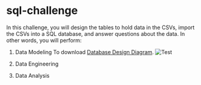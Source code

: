 # sql-challenge

In this challenge, you will design the tables to hold data in the CSVs, import the CSVs into a SQL database, and answer questions about the data. In other words, you will perform:

1. Data Modeling
   To download [Database Design Diagram](EmployeeSQL/QuickDBD-export.png).
   ![Test](https://github.com/crebello711/sql-challenge/blob/main/EmployeeSql/QuickDBD-export.png.png)

2. Data Engineering

3. Data Analysis



